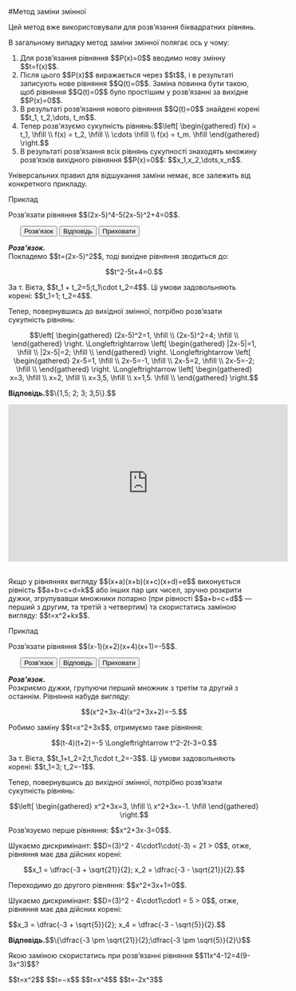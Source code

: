 #Метод заміни змінної

<p>Цей метод вже використовували для розв’язання біквадратних рівнянь.</p>

<p>В загальному випадку метод заміни змінної полягає ось у чому:</p>

<ol>
<li>Для розв’язання рівняння $$P(x)=0$$ вводимо нову змінну $$t=f(x)$$.</li>
<li>Після цього $$P(x)$$ виражається через $$t$$, і в результаті записують нове рівняння $$Q(t)=0$$. Заміна повинна бути такою, щоб рівняння $$Q(t)=0$$ було простішим у розв’язанні за вихідне $$P(x)=0$$.</li>
<li>В результаті розв’язання нового рівняння $$Q(t)=0$$ знайдені корені $$t_1, t_2,\dots, t_m$$.</li>
<li>Тепер розв'язуємо сукупність рівнянь:$$\left[ \begin{gathered}
		f(x) = t_1, \hfill \\
		f(x) = t_2, \hfill \\
		\cdots \hfill \\
		f(x) = t_m. \hfill
		\end{gathered}
		\right.$$
</li>
<li>В результаті розв’язання всіх рівнянь сукупності знаходять множину розв’язків вихідного рівняння $$P(x)=0$$: $$x_1,x_2,\dots,x_n$$.</li>
</ol>

<p>Універсальних правил для відшукання заміни немає, все залежить від конкретного прикладу.</p>

<div class="space">
<div class="task-wrap">
<span class="task">Приклад</span>
<div class="task-text">
<p>Розв’язати рівняння $$(2x-5)^4-5(2x-5)^2+4=0$$.</p>
<p>
<ul class="nav-tab" id="mytab">
    <button class="btn" data-target="#decision" data-toggle="pill">Розв’язок</button>
    <button class="btn" data-target="#answer" data-toggle="pill">Вiдповiдь</button>
    <button class="btn" data-target="#hide" data-toggle="pill">Приховати</button>
</ul>
<div id="mytab" class="tab-content">
    <div class="tab-pane" id="decision">
<p><b><i>Розв'язок.</i></b><br>Покладемо $$t=(2x-5)^2$$, тоді вихідне рівняння зводиться до:</p>
<p align="center">$$t^2-5t+4=0.$$</p>
<p>За т. Вієта, $$t_1 + t_2=5;t_1\cdot t_2=4$$. Ці умови задовольняють корені: $$t_1=1; t_2=4$$.</p>
<p>Тепер, повернувшись до вихідної змінної, потрібно розв’язати сукупність рівнянь:</p>
<p align="center">$$\left[ \begin{gathered}
			(2x-5)^2=1, \hfill \\
			(2x-5)^2=4; \hfill \\
			\end{gathered}
			\right. \Longleftrightarrow \left[ \begin{gathered}
			|2x-5|=1, \hfill \\
			|2x-5|=2; \hfill \\
			\end{gathered}
			\right. \Longleftrightarrow \left[ \begin{gathered}
			2x-5=1, \hfill \\
			2x-5=-1, \hfill \\
			2x-5=2, \hfill \\
			2x-5=-2; \hfill \\
			\end{gathered}
			\right. \Longleftrightarrow \left[ \begin{gathered}
			x=3, \hfill \\
			x=2, \hfill \\
			x=3,5, \hfill \\
			x=1,5. \hfill \\
			\end{gathered}
			\right.$$
</p>
    </div>
    <div class="tab-pane" id="answer"> <p><b>Відповідь.</b>$$\{1,5; 2; 3; 3,5\}.$$</p>
    </div>
    <div class="tab-pane" id="hide"></div>
</div>
</p>
</div>
</div>
</div>
<div class="space"></div>

<div class="fluidMedia">
<iframe align="center" width="560" height="315" src="https://www.youtube.com/embed/PSqWe4i7WAM" frameborder="0" allowfullscreen></iframe>
</div>
<div class="popup">
</div>

<br>
<p>Якщо у рівняннях вигляду $$(x+a)(x+b)(x+c)(x+d)=e$$ виконується рівність $$a+b=c+d=k$$ або інших пар цих чисел, зручно розкрити дужки, згрупувавши множники попарно (при рівності $$a+b=c+d$$ — перший з другим, та третій з четвертим) та скористатись заміною вигляду: $$t=x^2+kx$$.</p>

<div class="space">
<div class="task-wrap">
<span class="task">Приклад</span>
<div class="task-text">
<p>Розв’язати рівняння $$(x-1)(x+2)(x+4)(x+1)=-5$$.</p>
<p>
<ul class="nav-tab" id="pr1">
<button class="btn" data-target="#decision1" data-toggle="tab">Розв’язок</button>
<button class="btn" data-target="#answer1" data-toggle="tab">Вiдповiдь</button>
<button class="btn" data-target="#hide1" data-toggle="tab">Приховати</button>
</ul>

<div id="pr1" class="tab-content">
  <div class="tab-pane" id="decision1">
<p><b><i>Розв'язок.</i></b><br>Розкриємо дужки, групуючи перший множник з третім та другий з останнім. Рівняння набуде вигляду:</p>
<p align="center">$$(x^2+3x-4)(x^2+3x+2)=-5.$$</p>
<p>Робимо заміну $$t=x^2+3x$$, отримуємо таке рівняння:</p>
<p align="center">$$(t-4)(t+2)=-5 \Longleftrightarrow t^2-2t-3=0.$$</p>
<p>За т. Вієта, $$t_1+t_2=2;t_1\cdot t_2=-3$$. Ці умови задовольняють корені: $$t_1=3; t_2=-1$$.</p>
<p>Тепер, повернувшись до вихідної змінної, потрібно розв’язати сукупність рівнянь:</p>
<p align="center">$$\left[ \begin{gathered}
			x^2+3x=3, \hfill \\
			x^2+3x=-1. \hfill
			\end{gathered}
			\right.$$
</p>
<p>Розв’язуємо перше рівняння: $$x^2+3x-3=0$$.</p>
<p>Шукаємо дискримінант: $$D=(3)^2 - 4\cdot1\cdot(-3) = 21 > 0$$, отже, рівняння має два дійсних корені:</p>
<p align="center">$$x_1 = \dfrac{-3 + \sqrt{21}}{2}; x_2 = \dfrac{-3 - \sqrt{21}}{2}.$$</p>
<p>Переходимо до другого рівняння: $$x^2+3x+1=0$$.</p>
<p>Шукаємо дискримінант: $$D=(3)^2 - 4\cdot1\cdot1 = 5 > 0$$, отже, рівняння має два дійсних корені:</p>
<p>$$x_3 = \dfrac{-3 + \sqrt{5}}{2}; x_4 = \dfrac{-3 - \sqrt{5}}{2}.$$</p>
    </div>
    <div class="tab-pane" id="answer1"> 
<p><b>Відповідь.</b>$$\{\dfrac{-3 \pm \sqrt{21}}{2};\dfrac{-3 \pm \sqrt{5}}{2}\}$$</p>
   </div>
  <div class="tab-pane" id="hide1"></div>
</div>
</p>    
</div>
</div>
</div>
<div class="space"></div>


<quiz correctLabel="correct" incorrectLabel="incorrect" checkLabel="check">
    <question text="">
        <p>Якою заміною скористатись при розв’язанні рівняння $$11x^4-12=4(9-3x^3)$$?</p>
        <answer correct> $$t=x^2$$</answer>
        <answer> $$t=−x$$</answer>
        <answer> $$t=x^4$$</answer>
        <answer> $$t=-2x^3$$</answer>
        </question>
</quiz>